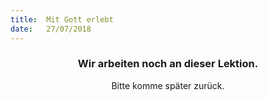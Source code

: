 ```yaml
---
title:  Mit Gott erlebt
date:   27/07/2018
---
```


### <center>Wir arbeiten noch an dieser Lektion.</center>
<center>Bitte komme später zurück.</center>